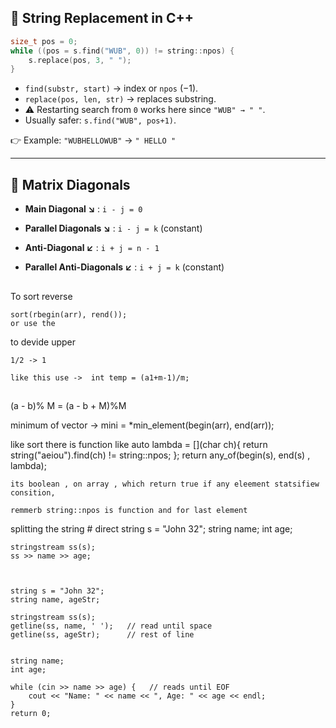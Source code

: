 


## 🔹 String Replacement in C++

```cpp
size_t pos = 0;
while ((pos = s.find("WUB", 0)) != string::npos) {
    s.replace(pos, 3, " ");
}
```

* `find(substr, start)` → index or `npos` (−1).
* `replace(pos, len, str)` → replaces substring.
* ⚠ Restarting search from `0` works here since `"WUB" → " "`.
* Usually safer: `s.find("WUB", pos+1)`.

👉 Example: `"WUBHELLOWUB"` → `" HELLO "`

---

## 🔹 Matrix Diagonals

* **Main Diagonal ↘️** : `i - j = 0`

* **Parallel Diagonals ↘️** : `i - j = k` (constant)

* **Anti-Diagonal ↙️** : `i + j = n - 1`

* **Parallel Anti-Diagonals ↙️** : `i + j = k` (constant)






##


To sort reverse

    sort(rbegin(arr), rend());
    or use the






to devide upper 

    1/2 -> 1

    like this use ->  int temp = (a1+m-1)/m;




##
 (a - b)% M = (a - b + M)%M




minimum of vector<d> ->
    <d> mini = *min_element(begin(arr), end(arr));  




like sort there is function like 
auto lambda = [](char ch){
            return string("aeiou").find(ch) != string::npos;
        };
     return any_of(begin(s), end(s) ,  lambda);   
    

    its boolean , on array , which return true if any eleement statsifiew consition, 

    remmerb string::npos is function and for last element



splitting the string
    # direct 
    string s = "John 32";
    string name;
    int age;

    stringstream ss(s);
    ss >> name >> age;



    string s = "John 32";
    string name, ageStr;

    stringstream ss(s);
    getline(ss, name, ' ');   // read until space
    getline(ss, ageStr);      // rest of line


    string name;
    int age;

    while (cin >> name >> age) {   // reads until EOF
        cout << "Name: " << name << ", Age: " << age << endl;
    }
    return 0;
    